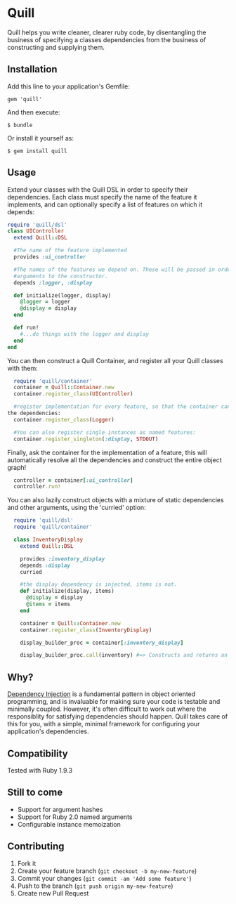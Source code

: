# Quill

Quill helps you write cleaner, clearer ruby code, by disentangling the business
of specifying a classes dependencies from the business of constructing and
supplying them.

## Installation

Add this line to your application's Gemfile:

    gem 'quill'

And then execute:

    $ bundle

Or install it yourself as:

    $ gem install quill

## Usage

Extend your classes with the Quill DSL in order to specify their dependencies.
Each class must specify the name of the feature it implements, and can
optionally specify a list of features on which it depends:

```ruby
require 'quill/dsl'
class UIController
  extend Quill::DSL

  #The name of the feature implemented
  provides :ui_controller

  #The names of the features we depend on. These will be passed in order as
  #arguments to the constructor.
  depends :logger, :display

  def initialize(logger, display)
    @logger = logger
    @display = display
  end

  def run!
    #...do things with the logger and display
  end
end
```

You can then construct a Quill Container, and register all your Quill classes
with them:

```ruby
  require 'quill/container'
  container = Quill::Container.new
  container.register_class(UIController)

  #register implementation for every feature, so that the container can resolve
the dependencies:
  container.register_class(Logger)

  #You can also register single instances as named features:
  container.register_singleton(:display, STDOUT)

```

Finally, ask the container for the implementation of a feature, this will
automatically resolve all the dependencies and construct the entire object
graph!

```ruby
  controller = container[:ui_controller]
  controller.run!
```

You can also lazily construct objects with a mixture of static dependencies and
other arguments, using the 'curried' option:

```ruby
  require 'quill/dsl'
  require 'quill/container'

  class InventoryDisplay
    extend Quill::DSL

    provides :inventory_display
    depends :display
    curried

    #the display dependency is injected, items is not.
    def initialize(display, items)
      @display = display
      @items = items
    end

    container = Quill::Container.new
    container.register_class(InventoryDisplay)

    display_builder_proc = container[:inventory_display]

    display_builder_proc.call(inventory) #=> Constructs and returns an instance
```

## Why?
  [Dependency
Injection](https://speakerdeck.com/bestie/improve-your-ruby-code-with-dependency-injection) is a fundamental pattern in object oriented programming, and is invaluable for making sure your code is testable and minimally coupled. However, it's often difficult to work out where the responsiblity for satisfying dependencies should happen. Quill takes care of this for you, with a simple, minimal framework for configuring your application's dependencies.

## Compatibility
  Tested with Ruby 1.9.3

## Still to come

  - Support for argument hashes
  - Support for Ruby 2.0 named arguments
  - Configurable instance memoization


## Contributing

1. Fork it
2. Create your feature branch (`git checkout -b my-new-feature`)
3. Commit your changes (`git commit -am 'Add some feature'`)
4. Push to the branch (`git push origin my-new-feature`)
5. Create new Pull Request
